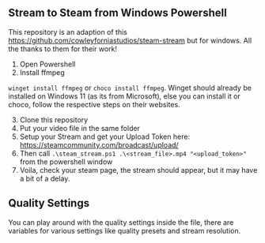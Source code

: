 ## Stream to Steam from Windows Powershell

This repository is an adaption of this https://github.com/cowleyforniastudios/steam-stream but for windows.
All the thanks to them for their work!

1. Open Powershell
2. Install ffmpeg

`winget install ffmpeg` or `choco install ffmpeg`. Winget should already be installed on Windows 11 (as its from Microsoft), else you can install it or choco, follow the respective steps on their websites.

3. Clone this repository
4. Put your video file in the same folder
5. Setup your Stream and get your Upload Token here: https://steamcommunity.com/broadcast/upload/
6. Then call `.\steam_stream.ps1 .\<stream_file>.mp4 "<upload_token>"` from the powershell window
7. Voila, check your steam page, the stream should appear, but it may have a bit of a delay.

## Quality Settings

You can play around with the quality settings inside the file, there are variables for various settings like quality presets and stream resolution.


